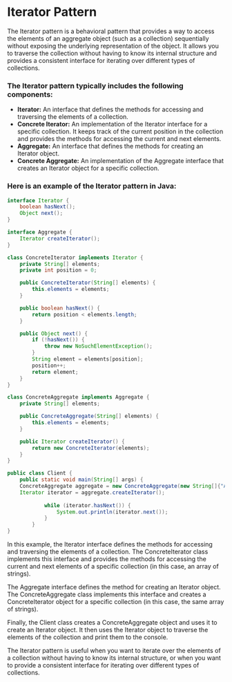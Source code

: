 # Iterator Pattern
The Iterator pattern is a behavioral pattern that provides a way to access the elements of an aggregate object (such as a collection) sequentially without exposing the underlying representation of the object. It allows you to traverse the collection without having to know its internal structure and provides a consistent interface for iterating over different types of collections.


### The Iterator pattern typically includes the following components:
- **Iterator:** An interface that defines the methods for accessing and traversing the elements of a collection.
- **Concrete Iterator:** An implementation of the Iterator interface for a specific collection. It keeps track of the current position in the collection and provides the methods for accessing the current and next elements. 
- **Aggregate:** An interface that defines the methods for creating an Iterator object. 
- **Concrete Aggregate:** An implementation of the Aggregate interface that creates an Iterator object for a specific collection.

### Here is an example of the Iterator pattern in Java:

```java
interface Iterator {
    boolean hasNext();
    Object next();
}

interface Aggregate {
    Iterator createIterator();
}

class ConcreteIterator implements Iterator {
    private String[] elements;
    private int position = 0;

    public ConcreteIterator(String[] elements) {
        this.elements = elements;
    }

    public boolean hasNext() {
        return position < elements.length;
    }

    public Object next() {
        if (!hasNext()) {
            throw new NoSuchElementException();
        }
        String element = elements[position];
        position++;
        return element;
    }
}

class ConcreteAggregate implements Aggregate {
    private String[] elements;

    public ConcreteAggregate(String[] elements) {
        this.elements = elements;
    }

    public Iterator createIterator() {
        return new ConcreteIterator(elements);
    }
}

public class Client {
    public static void main(String[] args) {
    ConcreteAggregate aggregate = new ConcreteAggregate(new String[]{"A", "B", "C"});
    Iterator iterator = aggregate.createIterator();
    
            while (iterator.hasNext()) {
                System.out.println(iterator.next());
            }
        }
}
```


In this example, the Iterator interface defines the methods for accessing and traversing the elements of a collection. The ConcreteIterator class implements this interface and provides the methods for accessing the current and next elements of a specific collection (in this case, an array of strings).

The Aggregate interface defines the method for creating an Iterator object. The ConcreteAggregate class implements this interface and creates a ConcreteIterator object for a specific collection (in this case, the same array of strings).

Finally, the Client class creates a ConcreteAggregate object and uses it to create an Iterator object. It then uses the Iterator object to traverse the elements of the collection and print them to the console.

The Iterator pattern is useful when you want to iterate over the elements of a collection without having to know its internal structure, or when you want to provide a consistent interface for iterating over different types of collections.